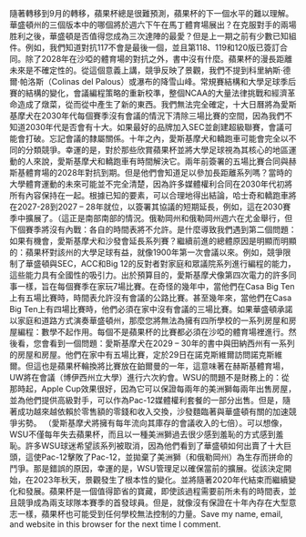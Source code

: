 隨著轉移到9月的轉移，蘋果杯總是很難預測，蘋果杯的下一個水平的難以理解。華盛頓州的三個版本中的哪個將於週六下午在馬丁體育場展出？在克服對手的兩場胜利之後，華盛頓是否值得您成為三次達陣的最愛？但是上一期之前有少數已知組件。例如，我們知道對抗117不會是最後一個，並且第118、119和120版已簽訂合同。除了2028年在沙啞的體育場的對抗之外，書中沒有什麼。蘋果杯的漫長距離未來是不確定性的。從這個意義上講，競爭反映了景觀，我們不提到科里納斯·德爾·帕洛斯（Colinas del Palous）或瀑布的降雪山峰。常規賽結構和大學足球季后賽的結構的變化，會議編程策略的重新校準，整個NCAA的大量法律挑戰和經濟革命造成了燉菜，從而從中產生了新的東西。我們無法完全確定，十大日曆將為愛斯基摩犬在2030年代每個賽季沒有會議的情況下清除三場比賽的空間，因為我們不知道2030年代是否會有十大。如果最好的品牌加入SEC並創建超級聯賽，會議可能會打破。忘記會議的隸屬關係。十年之內，愛斯基摩犬和轎跑車可能會完全以不同的分類競爭。幸運的是，對於那些欣賞蘋果杯並將大學足球視為其核心的地區運動的人來說，愛斯基摩犬和轎跑車有時間解決它。兩年前簽署的五場比賽合同與赫斯基體育場的2028年對抗到期。但是他們會知道足以參加長距離系列嗎？當時的大學體育運動的未來可能並不完全清楚，因為許多媒體權利合同在2030年代初將所有內容保持在一起。根據已知的要素，可以合理地得出結論，哈士奇和轎跑車將在2027-28到2027  –  28年就位，以簽署其協議的短期延長，例如，這在2030賽季中擴展了。（這正是南部南部的情況。俄勒岡州和俄勒岡州週六在尤金舉行，但下個賽季將沒有內戰：各自的時間表將不允許。是什麼導致我們遇到第二個問題：如果有機會，愛斯基摩犬和沙發會延長系列賽？繼續前進的總體原因是明顯而明顯的：蘋果杯對該州的大學足球有益，就像1900年第一次會議以來。例如，競爭限制了華盛頓與SEC，ACC和Big 12的反對者對家庭和眾議院系列進行編程的能力，這些能力具有全國性的吸引力。出於預算目的，愛斯基摩犬像第四次電力的許多同事一樣，旨在每個賽季在家玩7場比賽。在奇怪的幾年中，當他們在Casa Big Ten上有五場比賽時，時間表允許沒有會議的公路比賽。甚至幾年來，當他們在Casa Big Ten上有四場比賽時，他們必須在家中沒有會議的三場比賽。如果華盛頓承諾以家庭和道路方式演奏華盛頓州，那麼您將無法為擁有四所學校的一系列房屋和房屋編程：數學不起作用。每個不是蘋果杯的比賽都必須在沙啞的體育場裡進行。然後看，您會看到一個問題：愛斯基摩犬在2029  –  30年的書中與田納西州有一系列的房屋和房屋。他們在家中有五場比賽，定於29日在諾克斯維爾訪問諾克斯維爾。但這也是蘋果杯輪換將比賽放在鉑爾曼的一年，這意味著在赫斯基體育場，UW將在會議（博伊西州立大學）進行六次約會。WSU的問題不是財務上的：從那時起，Apple Cup效果很好，因為它可以保證每兩年的美洲獅每兩年出售房屋，並為他們提供高級對手，可以作為Pac-12媒體權利套餐的一部分出售。但是，隨著成功越來越依賴於零售額的零錢和收入交換，沙發麵臨著與華盛頓有關的加速競爭劣勢。 （愛斯基摩犬將擁有每年流向其庫存的會議收入的七倍）。可以想像，WSU不僅每年失去蘋果杯，而且以一種美洲獅過去很少感到羞恥的方式感到羞恥。許多WSU球迷希望該系列被取消，因為他們看到了華盛頓如何出賣了十大巨頭，這使Pac-12擊敗了Pac-12，並拋棄了美洲獅（和俄勒岡州）為生存而拼命的鬥爭。那是錯誤的原因，幸運的是，WSU管理足以確保當前的擴展。從該決定開始，在2023年秋天，景觀發生了根本性的變化。並將隨著2020年代結束而繼續變化和發展。蘋果杯是一個值得節省的寶藏，即使該過程需要前所未有的時間表，並且競爭成為兩支球隊本賽季的首發球員。但是，就像沒有保證在十年內存在大型意志一樣，蘋果杯也可能受到任何學校無法控制的力量。Save my name, email, and website in this browser for the next time I comment.